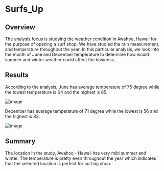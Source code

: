 # Surfs_Up

## Overview
The analysis focus is studying the weather condition in Awahoo, Hawaii for the purpose of opening a surf shop. We have studied the rain measurement, and temperature throughout the year. In this particular analysis, we look into the month of June and December temperature to determine how would summer and winter weather could affect the business.

## Results
According to the analysis, June has average temperature of 75 degree while the lowest temperature is 64 and the highest is 85. 

![image](https://user-images.githubusercontent.com/114631804/214744652-0f07c6c6-9712-44fd-9cdd-7000349b1513.png)

December has average temperature of 71 degree while the lowest is 56 and the highest is 83.

![image](https://user-images.githubusercontent.com/114631804/214744595-97df5988-13ef-40ab-8875-b7f72ab95d67.png)

## Summary
The location in the study, Awahoo - Hawaii has very mild summer and winter. The temperature is pretty even throughout the year which indicates that the selected location is perfect for surfing shop.
